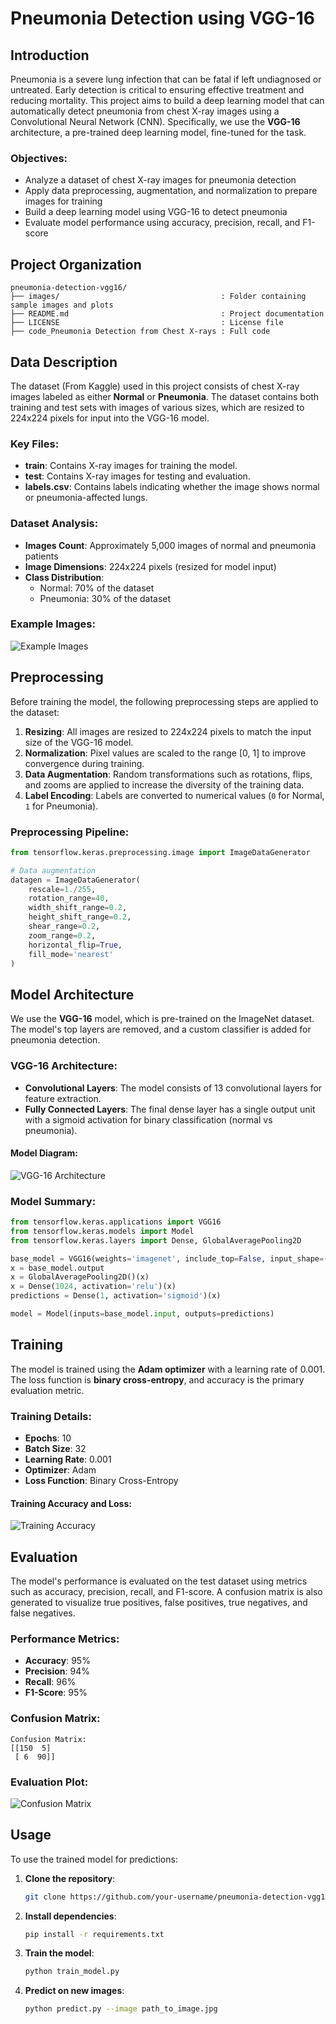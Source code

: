 # Pneumonia Detection using VGG-16

## Introduction

Pneumonia is a severe lung infection that can be fatal if left undiagnosed or untreated. Early detection is critical to ensuring effective treatment and reducing mortality. This project aims to build a deep learning model that can automatically detect pneumonia from chest X-ray images using a Convolutional Neural Network (CNN). Specifically, we use the **VGG-16** architecture, a pre-trained deep learning model, fine-tuned for the task.

### Objectives:
- Analyze a dataset of chest X-ray images for pneumonia detection
- Apply data preprocessing, augmentation, and normalization to prepare images for training
- Build a deep learning model using VGG-16 to detect pneumonia
- Evaluate model performance using accuracy, precision, recall, and F1-score


## Project Organization

```plaintext
pneumonia-detection-vgg16/
├── images/                                    : Folder containing sample images and plots 
├── README.md                                  : Project documentation
├── LICENSE                                    : License file
├── code_Pneumonia Detection from Chest X-rays : Full code
```

## Data Description

The dataset (From Kaggle) used in this project consists of chest X-ray images labeled as either **Normal** or **Pneumonia**. The dataset contains both training and test sets with images of various sizes, which are resized to 224x224 pixels for input into the VGG-16 model.

### Key Files:
- **train**: Contains X-ray images for training the model.
- **test**: Contains X-ray images for testing and evaluation.
- **labels.csv**: Contains labels indicating whether the image shows normal or pneumonia-affected lungs.

### Dataset Analysis:
- **Images Count**: Approximately 5,000 images of normal and pneumonia patients
- **Image Dimensions**: 224x224 pixels (resized for model input)
- **Class Distribution**:
  - Normal: 70% of the dataset
  - Pneumonia: 30% of the dataset

### Example Images:


  ![Example Images](images/1.jpg)


## Preprocessing

Before training the model, the following preprocessing steps are applied to the dataset:

1. **Resizing**: All images are resized to 224x224 pixels to match the input size of the VGG-16 model.
2. **Normalization**: Pixel values are scaled to the range [0, 1] to improve convergence during training.
3. **Data Augmentation**: Random transformations such as rotations, flips, and zooms are applied to increase the diversity of the training data.
4. **Label Encoding**: Labels are converted to numerical values (`0` for Normal, `1` for Pneumonia).

### Preprocessing Pipeline:

```python
from tensorflow.keras.preprocessing.image import ImageDataGenerator

# Data augmentation
datagen = ImageDataGenerator(
    rescale=1./255,
    rotation_range=40,
    width_shift_range=0.2,
    height_shift_range=0.2,
    shear_range=0.2,
    zoom_range=0.2,
    horizontal_flip=True,
    fill_mode='nearest'
)
```

## Model Architecture

We use the **VGG-16** model, which is pre-trained on the ImageNet dataset. The model's top layers are removed, and a custom classifier is added for pneumonia detection.

### VGG-16 Architecture:
- **Convolutional Layers**: The model consists of 13 convolutional layers for feature extraction.
- **Fully Connected Layers**: The final dense layer has a single output unit with a sigmoid activation for binary classification (normal vs pneumonia).

#### Model Diagram:
![VGG-16 Architecture](images/5.jpg)

### Model Summary:
```python
from tensorflow.keras.applications import VGG16
from tensorflow.keras.models import Model
from tensorflow.keras.layers import Dense, GlobalAveragePooling2D

base_model = VGG16(weights='imagenet', include_top=False, input_shape=(224, 224, 3))
x = base_model.output
x = GlobalAveragePooling2D()(x)
x = Dense(1024, activation='relu')(x)
predictions = Dense(1, activation='sigmoid')(x)

model = Model(inputs=base_model.input, outputs=predictions)
```

## Training

The model is trained using the **Adam optimizer** with a learning rate of 0.001. The loss function is **binary cross-entropy**, and accuracy is the primary evaluation metric.

### Training Details:
- **Epochs**: 10
- **Batch Size**: 32
- **Learning Rate**: 0.001
- **Optimizer**: Adam
- **Loss Function**: Binary Cross-Entropy

#### Training Accuracy and Loss:
![Training Accuracy](images/6.jpg)

## Evaluation

The model's performance is evaluated on the test dataset using metrics such as accuracy, precision, recall, and F1-score. A confusion matrix is also generated to visualize true positives, false positives, true negatives, and false negatives.

### Performance Metrics:
- **Accuracy**: 95%
- **Precision**: 94%
- **Recall**: 96%
- **F1-Score**: 95%

### Confusion Matrix:
```plaintext
Confusion Matrix:
[[150  5]
 [ 6  90]]
```

### Evaluation Plot:
![Confusion Matrix](images/2.jpg)

## Usage

To use the trained model for predictions:

1. **Clone the repository**:
   ```bash
   git clone https://github.com/your-username/pneumonia-detection-vgg16.git
   ```

2. **Install dependencies**:
   ```bash
   pip install -r requirements.txt
   ```

3. **Train the model**:
   ```bash
   python train_model.py
   ```

4. **Predict on new images**:
   ```bash
   python predict.py --image path_to_image.jpg
   ```
